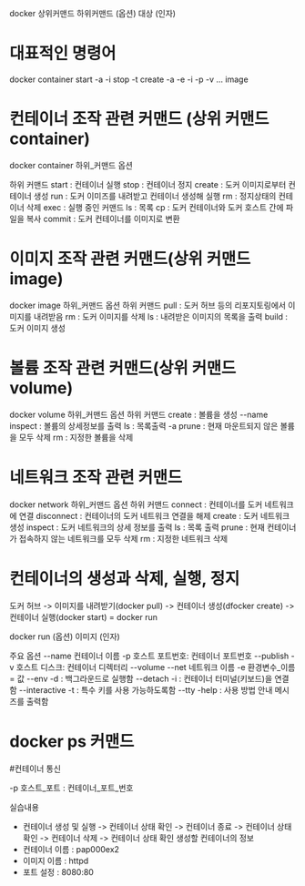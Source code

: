 docker  상위커맨드 하위커맨드 (옵션) 대상 (인자)

# 대표적인 명령어

docker    container      start        -a
                                      -i
                         stop         -t
                         create       -a
                                      -e
                                      -i
                                      -p
                                      -v
                                      ...
          image

# 컨테이너 조작 관련 커맨드 (상위 커맨드 container)
docker container 하위_커맨드 옵션

하위 커맨드 start  : 컨테이너 실행
         stop   : 컨테이너 정지
         create : 도커 이미지로부터 컨테이너 생성
         run    : 도커 이미즈를 내려받고 컨테이너 생성해 실행
         rm     : 정지상태의 컨테이너 삭제
         exec   : 실행 중인 커맨드
         ls     : 목록
         cp     : 도커 컨테이너와 도커 호스트 간에 파일을 복사
         commit : 도커 컨테이너를 이미지로 변환


# 이미지 조작 관련 커맨드(상위 커맨드 image)
docker image 하위_커맨드 옵션
하위 커맨드 pull  : 도커 허브 등의 리포지토링에서 이미지를 내려받음
         rm    : 도커 이미지를 삭제
         ls    : 내려받은 이미지의 목록을 출력
         build : 도커 이미지 생성

# 볼륨 조작 관련 커맨드(상위 커맨드 volume)
docker volume 하위_커맨드 옵션
하위 커맨드 create : 볼륨을 생성 --name
         inspect : 볼륨의 상세정보를 출력
         ls      : 목록출력 -a
         prune   : 현재 마운트되지 않은 볼륨을 모두 삭제
         rm      : 지정한 볼륨을 삭제

# 네트워크 조작 관련 커맨드
docker network 하위_커맨드 옵션
하위 커맨드
connect : 컨테이너를 도커 네트워크에 연결
disconnect : 컨테이너의 도커 네트워크 연결을 해제
create : 도커 네트워크 생성
inspect : 도커 네트워크의 상세 정보를 출력
ls : 목록 출력
prune : 현재 컨테이너가 접속하지 않는 네트워크를 모두 삭제
rm : 지정한 네트워크 삭제


# 컨테이너의 생성과 삭제, 실행, 정지

도커 허브 -> 이미지를 내려받기(docker pull) -> 컨테이너 생성(dfocker create) -> 컨테이너 실행(docker start) = docker run

docker run (옵션) 이미지 (인자)

주요 옵션
--name 컨테이너 이름
-p 호스트 포트번호: 컨테이너 포트번호     --publish
-v 호스트 디스크: 컨테이너 디렉터리      --volume
--net 네트워크 이름
-e 환경변수_이름 = 값                --env
-d : 백그라운드로 실행함              --detach
-i : 컨테이너 터미널(키보드)을 연결함    --interactive
-t : 특수 키를 사용 가능하도록함        --tty
-help : 사용 방법 안내 메시즈를 출력함

# docker ps 커맨드


#컨테이너 통신

-p 호스트_포트 : 컨테이너_포트_번호

실습내용
 - 컨테이너 생성 및 실행 -> 컨테이너 상태 확인 -> 컨테이너 종료 -> 컨테이너 상태 확인 -> 컨테이너 삭제 -> 컨테이너 상태 확인
생성할 컨테이너의 정보
 - 컨테이너 이름 : pap000ex2
 - 이미지 이름 : httpd
 - 포트 설정 : 8080:80











        
